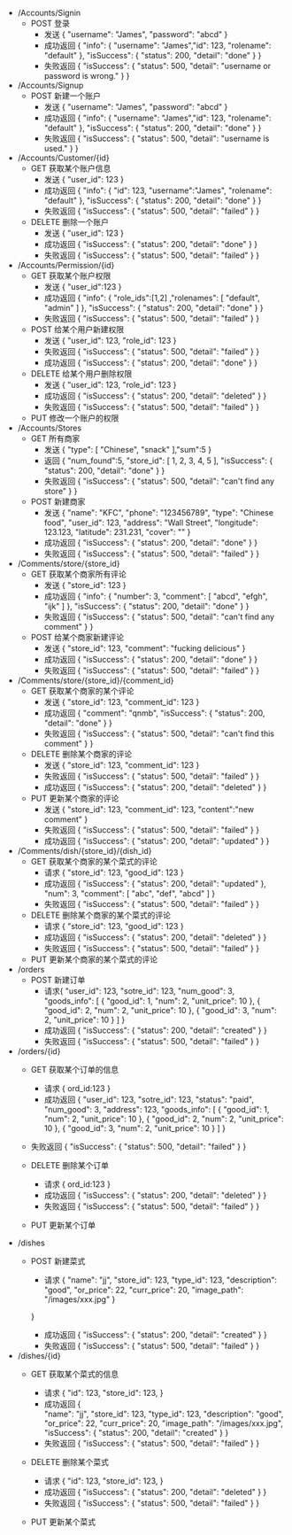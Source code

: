 * /Accounts/Signin
    * POST 登录
        * 发送 { "username": "James", "password": "abcd" }
        * 成功返回 { "info": { "username": "James","id": 123, "rolename": "default" }, "isSuccess": { "status": 200, "detail": "done" } }
        * 失败返回 { "isSuccess": { "status": 500, "detail": "username or password is wrong." } }
* /Accounts/Signup
    * POST 新建一个账户
        * 发送 { "username": "James", "password": "abcd" }
        * 成功返回 { "info": { "username": "James","id": 123, "rolename": "default" }, "isSuccess": { "status": 200, "detail": "done" } }
        * 失败返回 { "isSuccess": { "status": 500, "detail": "username is used." } }
* /Accounts/Customer/{id}
    * GET 获取某个账户信息
        * 发送 { "user_id": 123 }
        * 成功返回 { "info": { "id": 123, "username":"James", "rolename": "default" }, "isSuccess": { "status": 200, "detail": "done" } }
        * 失败返回 { "isSuccess": { "status": 500, "detail": "failed" } }
    * DELETE 删除一个账户
        * 发送 { "user_id": 123 }
        * 成功返回 { "isSuccess": { "status": 200, "detail": "done" } }
        * 失败返回 { "isSuccess": { "status": 500, "detail": "failed" } }
* /Accounts/Permission/{id}
    * GET 获取某个账户权限
        * 发送 { "user_id":123 }
        * 成功返回 { "info": { "role_ids":[1,2] ,"rolenames": [ "default", "admin" ] }, "isSuccess": { "status": 200, "detail": "done" } }
        * 失败返回 { "isSuccess": { "status": 500, "detail": "failed" } }
    * POST 给某个用户新建权限
        * 发送 { "user_id": 123, "role_id": 123 }
        * 失败返回 { "isSuccess": { "status": 500, "detail": "failed" } }
        * 成功返回 { "isSuccess": { "status": 200, "detail": "done" } }
    * DELETE 给某个用户删除权限
        * 发送 { "user_id": 123, "role_id": 123 }
        * 成功返回 { "isSuccess": { "status": 200, "detail": "deleted" } }
        * 失败返回 { "isSuccess": { "status": 500, "detail": "failed" } }
    * PUT 修改一个账户的权限
* /Accounts/Stores
    * GET 所有商家
        * 发送 { "type": [ "Chinese", "snack" ],"sum":5 }
        * 返回 { "num_found":5, "store_id": [ 1, 2, 3, 4, 5 ], "isSuccess": { "status": 200, "detail": "done" } }
        * 失败返回 { "isSuccess": { "status": 500, "detail": "can't find any store" } }
    * POST 新建商家
        * 发送 { "name": "KFC", "phone": "123456789", "type": "Chinese food", "user\_id": 123, "address": "Wall Street", "longitude": 123.123, "latitude": 231.231, "cover": "" }
        * 成功返回 { "isSuccess": { "status": 200, "detail": "done" } }
        * 失败返回 { "isSuccess": { "status": 500, "detail": "failed" } }
* /Comments/store/{store_id}
    * GET 获取某个商家所有评论
        * 发送 { "store_id": 123 }
        * 成功返回 { "info": { "number": 3, "comment": [ "abcd", "efgh", "ijk" ] }, "isSuccess": { "status": 200, "detail": "done" } }
        * 失败返回 { "isSuccess": { "status": 500, "detail": "can't find any comment" } }
    * POST 给某个商家新建评论
        * 发送 { "store_id": 123, "comment": "fucking delicious" }
        * 成功返回 { "isSuccess": { "status": 200, "detail": "done" } }
        * 失败返回 { "isSuccess": { "status": 500, "detail": "failed" } }
* /Comments/store/{store_id}/{comment_id}
    * GET 获取某个商家的某个评论
        * 发送 { "store_id": 123, "comment_id": 123 }
        * 成功返回 { "comment": "qnmb", "isSuccess": { "status": 200, "detail": "done" } }
        * 失败返回 { "isSuccess": { "status": 500, "detail": "can't find this comment" } }
    * DELETE 删除某个商家的评论
        * 发送 { "store_id": 123, "comment_id": 123 }
        * 失败返回 { "isSuccess": { "status": 500, "detail": "failed" } }
        * 成功返回 { "isSuccess": { "status": 200, "detail": "deleted" } }
    * PUT 更新某个商家的评论
        * 发送 { "store_id": 123, "comment_id": 123, "content":"new comment" }
        * 失败返回 { "isSuccess": { "status": 500, "detail": "failed" } }
        * 成功返回 { "isSuccess": { "status": 200, "detail": "updated" } }
* /Comments/dish/{store_id}/{dish_id}
    * GET 获取某个商家的某个菜式的评论
        * 请求 { "store_id": 123, "good_id": 123 } 
        * 成功返回 { "isSuccess": { "status": 200, "detail": "updated" }, "num": 3, "comment": [ "abc", "def", "abcd" ] }
        * 失败返回 { "isSuccess": { "status": 500, "detail": "failed" } }
    * DELETE 删除某个商家的某个菜式的评论
        * 请求 { "store_id": 123, "good_id": 123 }
        * 成功返回 { "isSuccess": { "status": 200, "detail": "deleted" } }
        * 失败返回 { "isSuccess": { "status": 500, "detail": "failed" } }
    * PUT 更新某个商家的某个菜式的评论
* /orders
    * POST 新建订单
        * 请求{
    "user_id": 123, 
    "sotre_id": 123, 
    "num_good": 3, 
    "goods_info": [
        {
            "good_id": 1, 
            "num": 2, 
            "unit_price": 10
        }, 
        {
            "good_id": 2, 
            "num": 2, 
            "unit_price": 10
        }, 
        {
            "good_id": 3, 
            "num": 2, 
            "unit_price": 10
        }
    ]
}
        * 成功返回 { "isSuccess": { "status": 200, "detail": "created" } }
        * 失败返回 { "isSuccess": { "status": 500, "detail": "failed" } }
* /orders/{id}
    * GET 获取某个订单的信息
      - 请求
      {
      ord_id:123
      }
      - 成功返回
      {
    "user_id": 123, 
    "sotre_id": 123, 
    "status": "paid", 
    "num_good": 3, 
    "address": 123, 
    "goods_info": [
        {
            "good_id": 1, 
            "num": 2, 
            "unit_price": 10
        }, 
        {
            "good_id": 2, 
            "num": 2, 
            "unit_price": 10
        }, 
        {
            "good_id": 3, 
            "num": 2, 
            "unit_price": 10
        }
    ]
}
    * 失败返回 { "isSuccess": { "status": 500, "detail": "failed" } }
        
        
    * DELETE 删除某个订单
        - 请求
      {
      ord_id:123
      }    
        * 成功返回 { "isSuccess": { "status": 200, "detail": "deleted" } }
        * 失败返回 { "isSuccess": { "status": 500, "detail": "failed" } }      
    
    
    * PUT 更新某个订单
* /dishes
    * POST 新建菜式
      - 请求
    {
    "name": "jj", 
    "store_id": 123, 
    "type_id": 123, 
    "description": "good", 
    "or_price": 22, 
    "curr_price": 20, 
    "image_path": "/images/xxx.jpg"
}

      }    
        * 成功返回 { "isSuccess": { "status": 200, "detail": "created" } }
        * 失败返回 { "isSuccess": { "status": 500, "detail": "failed" } }
* /dishes/{id}
    * GET 获取某个菜式的信息
      - 请求
    {
    "id": 123, 
    "store_id": 123, 
}
      * 成功返回 {     
        "name": "jj", 
    "store_id": 123, 
    "type_id": 123, 
    "description": "good", 
    "or_price": 22, 
    "curr_price": 20, 
    "image_path": "/images/xxx.jpg",
    "isSuccess": { "status": 200, "detail": "created" } }
      * 失败返回 { "isSuccess": { "status": 500, "detail": "failed" } }
    * DELETE 删除某个菜式
      - 请求
    {
    "id": 123, 
    "store_id": 123, 
}    
      * 成功返回 { "isSuccess": { "status": 200, "detail": "deleted" } }
      * 失败返回 { "isSuccess": { "status": 500, "detail": "failed" } }     
    
    * PUT 更新某个菜式

